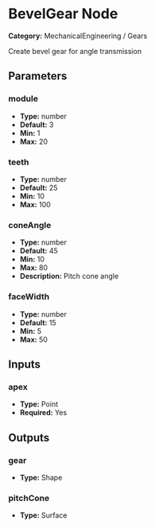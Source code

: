 
# BevelGear Node

**Category:** MechanicalEngineering / Gears

Create bevel gear for angle transmission

## Parameters


### module
- **Type:** number
- **Default:** 3
- **Min:** 1
- **Max:** 20



### teeth
- **Type:** number
- **Default:** 25
- **Min:** 10
- **Max:** 100



### coneAngle
- **Type:** number
- **Default:** 45
- **Min:** 10
- **Max:** 80
- **Description:** Pitch cone angle


### faceWidth
- **Type:** number
- **Default:** 15
- **Min:** 5
- **Max:** 50



## Inputs


### apex
- **Type:** Point
- **Required:** Yes



## Outputs


### gear
- **Type:** Shape



### pitchCone
- **Type:** Surface




